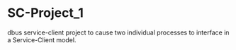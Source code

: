 # SC-Project_1
dbus service-client
project to cause two individual processes to interface in a Service-Client model.
